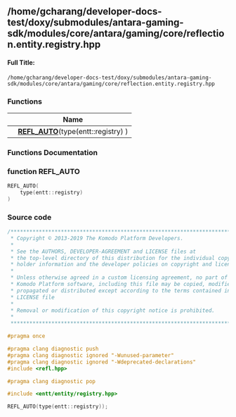 

## /home/gcharang/developer-docs-test/doxy/submodules/antara-gaming-sdk/modules/core/antara/gaming/core/reflection.entity.registry.hpp

#### Full Title:
```
/home/gcharang/developer-docs-test/doxy/submodules/antara-gaming-sdk/modules/core/antara/gaming/core/reflection.entity.registry.hpp
```










### Functions

|                | Name           |
| -------------- | -------------- |
|  | **[REFL_AUTO](Files/reflection_8entity_8registry_8hpp.md#function-refl_auto)**(type(entt::registry) )  |








### Functions Documentation

### function REFL_AUTO

```cpp
REFL_AUTO(
    type(entt::registry) 
)
```

































### Source code

```cpp
/******************************************************************************
 * Copyright © 2013-2019 The Komodo Platform Developers.                      *
 *                                                                            *
 * See the AUTHORS, DEVELOPER-AGREEMENT and LICENSE files at                  *
 * the top-level directory of this distribution for the individual copyright  *
 * holder information and the developer policies on copyright and licensing.  *
 *                                                                            *
 * Unless otherwise agreed in a custom licensing agreement, no part of the    *
 * Komodo Platform software, including this file may be copied, modified,     *
 * propagated or distributed except according to the terms contained in the   *
 * LICENSE file                                                               *
 *                                                                            *
 * Removal or modification of this copyright notice is prohibited.            *
 *                                                                            *
 ******************************************************************************/

#pragma once

#pragma clang diagnostic push
#pragma clang diagnostic ignored "-Wunused-parameter"
#pragma clang diagnostic ignored "-Wdeprecated-declarations"
#include <refl.hpp>

#pragma clang diagnostic pop

#include <entt/entity/registry.hpp>

REFL_AUTO(type(entt::registry));
```




